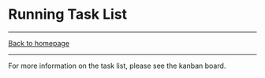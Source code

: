 # Running Task List

-----

[Back to homepage](..)

-----

For more information on the task list, please see the kanban board.
